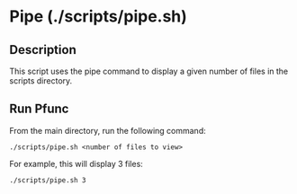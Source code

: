 # Pipe (./scripts/pipe.sh)

## Description

This script uses the pipe command to display a given number of files in the scripts directory.

## Run Pfunc

From the main directory, run the following command:

```shell
./scripts/pipe.sh <number of files to view>
```

For example, this will display 3 files:

```shell
./scripts/pipe.sh 3
```
